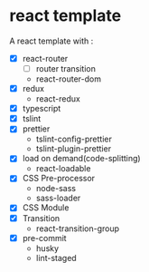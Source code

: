 # react template
A react template with :
- [x] react-router  
    - [ ] router transition
    - react-router-dom
- [x] redux
    - react-redux
- [x] typescript
- [x] tslint 
- [x] prettier
    - tslint-config-prettier
    - tslint-plugin-prettier
- [x] load on demand(code-splitting)
    - react-loadable
- [x] CSS Pre-processor 
    - node-sass
    - sass-loader
- [x] CSS Module 
- [x] Transition
    - react-transition-group
- [x] pre-commit
    - husky
    - lint-staged